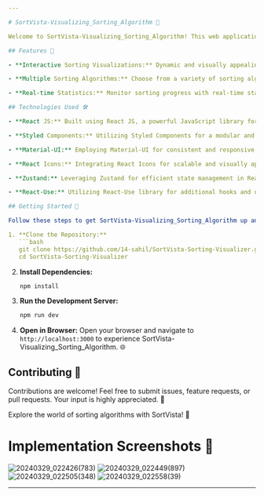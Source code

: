 ```yaml
---

# SortVista-Visualizing_Sorting_Algorithm 🌟

Welcome to SortVista-Visualizing_Sorting_Algorithm! This web application is designed to provide an interactive visualization of various sorting algorithms. Watch the algorithms in action, explore real-time statistics, and gain insights into the sorting process. 🚀

## Features 🎉

- **Interactive Sorting Visualizations:** Dynamic and visually appealing animations represent each element's movement during the sorting process. 🔄

- **Multiple Sorting Algorithms:** Choose from a variety of sorting algorithms, including insertion sort, heap sort, selection sort, bubble sort, quicksort, merge sort, and more. 📊

- **Real-time Statistics:** Monitor sorting progress with real-time statistics such as total swaps, total comparisons, and approximate time taken for comparison. 📈

## Technologies Used 🛠️

- **React JS:** Built using React JS, a powerful JavaScript library for building user interfaces. ⚛️

- **Styled Components:** Utilizing Styled Components for a modular and maintainable styling approach. 💅

- **Material-UI:** Employing Material-UI for consistent and responsive UI components. 🎨

- **React Icons:** Integrating React Icons for scalable and visually appealing icons. 🖼️

- **Zustand:** Leveraging Zustand for efficient state management in React applications. 🔄

- **React-Use:** Utilizing React-Use library for additional hooks and utilities. 🧰

## Getting Started 🚀

Follow these steps to get SortVista-Visualizing_Sorting_Algorithm up and running on your local machine:

1. **Clone the Repository:**
   ```bash
   git clone https://github.com/14-sahil/SortVista-Sorting-Visualizer.git
   cd SortVista-Sorting-Visualizer
   ```

2. **Install Dependencies:**
   ```bash
   npm install
   ```

3. **Run the Development Server:**
   ```bash
   npm run dev
   ```

4. **Open in Browser:**
   Open your browser and navigate to `http://localhost:3000` to experience SortVista-Visualizing_Sorting_Algorithm. 🌐

## Contributing 🤝

Contributions are welcome! Feel free to submit issues, feature requests, or pull requests. Your input is highly appreciated. 🙌

Explore the world of sorting algorithms with SortVista! 🌟

# Implementation Screenshots 📸

![20240329_022426(783)](https://github.com/14-sahil/SortVista-Sorting-Visualizer/assets/126070964/c19351fe-0642-4bbe-bd30-6fd3f50ba813)
![20240329_022449(897)](https://github.com/14-sahil/SortVista-Sorting-Visualizer/assets/126070964/e387c807-e858-4ccd-8f1a-74dd0bfb8da2)
![20240329_022505(348)](https://github.com/14-sahil/SortVista-Sorting-Visualizer/assets/126070964/4ea26994-ab61-4f9e-b0a1-877640a3df3c)
![20240329_022558(39)](https://github.com/14-sahil/SortVista-Sorting-Visualizer/assets/126070964/e723b011-2d8b-4835-af96-717cddcbc9dd)

---
```

